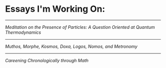 # Essays I'm Working On:
___
*Meditation on the Presence of Particles: A Question Oriented at Quantum Thermodynamics*
___
*Muthos, Morphe, Kosmos, Doxa, Logos, Nomos, and Metronomy*
___
*Careening Chronologically through Math*

